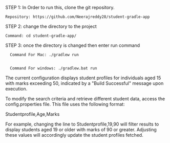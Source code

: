 
STEP 1: In Order to run this, clone the git repository.


    Repository: https://github.com/Neerajreddy28/student-gradle-app


STEP 2: change the directory to the project 


    Command: cd student-gradle-app/


STEP 3: once the directory is changed then enter run command

      Command For Mac: ./gradlew run


      Command For windows: ./gradlew.bat run


The current configuration displays student profiles for individuals aged 15 with marks exceeding 50, indicated by a "Build Successful" message upon execution.



To modify the search criteria and retrieve different student data, access the config.properties file. This file uses the following format:


Studentprofile,Age,Marks

For example, changing the line to Studentprofile,19,90 will filter results to display students aged 19 or older with marks of 90 or greater. Adjusting these values will accordingly update the student profiles fetched.









